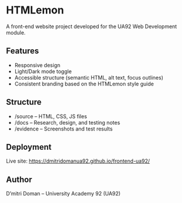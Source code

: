 # HTMLemon

A front-end website project developed for the UA92 Web Development module.

## Features
- Responsive design
- Light/Dark mode toggle
- Accessible structure (semantic HTML, alt text, focus outlines)
- Consistent branding based on the HTMLemon style guide

## Structure
- /source – HTML, CSS, JS files  
- /docs – Research, design, and testing notes  
- /evidence – Screenshots and test results  

## Deployment
Live site: https://dmitridomanua92.github.io/frontend-ua92/

## Author
D’mitri Doman – University Academy 92 (UA92)